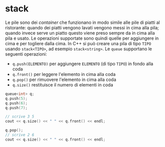 # stack

Le pile sono dei *container* che funzionano in modo simile alle pile di piatti al ristorante: quando dei piatti vengono lavati vengono messi in cima alla pila; quando invece serve un piatto questo viene preso sempre da in cima alla pila e usato. Le operazioni supportate sono quindi quelle per aggiungere in cima e per togliere dalla cima. In C++ si può creare una pila di tipo `TIPO` usando `stack<TIPO>`, ad esempio `stack<string>`. Le `queue` supportano le seguenti operazioni:
- `q.push(ELEMENTO)` per aggiungere `ELEMENTO` (di tipo `TIPO`) in fondo alla coda
- `q.front()` per leggere l'elemento in cima alla coda
- `q.pop()` per rimuovere l'elemento in cima alla coda
- `q.size()` restituisce il numero di elementi in coda

```cpp
queue<int> q;
q.push(5);
q.push(6);
q.push(7);

// scrive 3 5
cout << q.size() << " " << q.front() << endl;

q.pop();
// scrive 2 6
cout << q.size() << " " << q.front() << endl;
```
